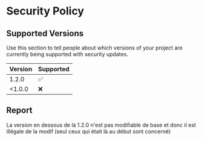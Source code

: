 # Security Policy

## Supported Versions

Use this section to tell people about which versions of your project are
currently being supported with security updates.

| Version | Supported          |
| ------- | ------------------ |
| 1.2.0   | :white_check_mark: |
| <1.0.0   | :x: |

## Report</br>
La version en dessous de là 1.2.0 n'est pas modifiable de base et donc il est illégale de la modif (seul ceux qui était là au début sont concerné)

